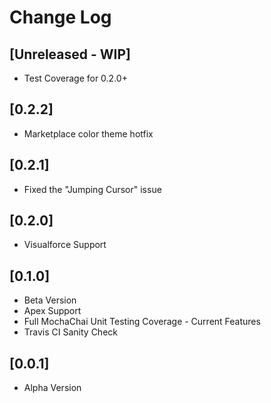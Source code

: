 # Change Log

## [Unreleased - WIP]

- Test Coverage for 0.2.0+

## [0.2.2]

- Marketplace color theme hotfix

## [0.2.1]

- Fixed the "Jumping Cursor" issue

## [0.2.0]

- Visualforce Support

## [0.1.0]

- Beta Version
- Apex Support
- Full MochaChai Unit Testing Coverage - Current Features
- Travis CI Sanity Check

## [0.0.1]

- Alpha Version
